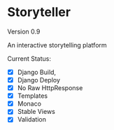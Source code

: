 Storyteller
==========

Version 0.9

An interactive storytelling platform

Current Status: 
- [x] Django Build, 
- [X] Django Deploy
- [X] No Raw HttpResponse
- [X] Templates
- [x] Monaco
- [x] Stable Views
- [x] Validation